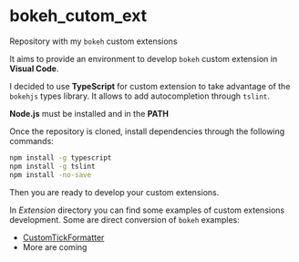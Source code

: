 # bokeh_cutom_ext

Repository with my `bokeh` custom extensions

It aims to provide an environment to develop `bokeh` custom extension in **Visual Code**.

I decided to use **TypeScript** for custom extension to take advantage of the `bokehjs` types library. It allows to add autocompletion through `tslint`.

**Node.js** must be installed and in the **PATH**

Once the repository is cloned, install dependencies through the following commands:

```cmd
npm install -g typescript
npm install -g tslint
npm install -no-save
```

Then you are ready to develop your custom extensions.

In *Extension* directory you can find some examples of custom extensions development. Some are direct conversion of `bokeh` examples:

- [CustomTickFormatter](https://bokeh.pydata.org/en/latest/docs/user_guide/extensions_gallery/ticking.html#userguide-extensions-examples-ticking)
- More are coming
